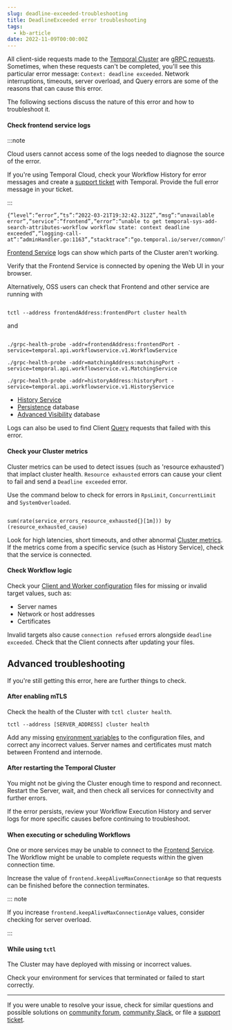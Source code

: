 ```yaml
---
slug: deadline-exceeded-troubleshooting
title: DeadlineExceeded error troubleshooting
tags:
  - kb-article
date: 2022-11-09T00:00:00Z
---
```


All client-side requests made to the [Temporal Cluster](/concepts/what-is-a-temporal-cluster) are [gRPC requests](https://grpc.io/docs/what-is-grpc/core-concepts/#deadlines).
Sometimes, when these requests can't be completed, you'll see this particular error message: `Context: deadline exceeded`.
Network interruptions, timeouts, server overload, and Query errors are some of the reasons that can cause this error.

The following sections discuss the nature of this error and how to troubleshoot it.

#### Check frontend service logs

:::note

Cloud users cannot access some of the logs needed to diagnose the source of the error.

If you're using Temporal Cloud, check your Workflow History for error messages and create a [support ticket](https://support.temporal.io/) with Temporal.
Provide the full error message in your ticket.

:::

```
{“level”:“error”,“ts”:“2022-03-21T19:32:42.312Z”,“msg”:“unavailable error”,“service”:“frontend”,“error”:“unable to get temporal-sys-add-search-attributes-workflow workflow state: context deadline exceeded”,“logging-call-at”:“adminHandler.go:1163”,“stacktrace”:“go.temporal.io/server/common/log.
```

[Frontend Service](/clusters/#frontend-service) logs can show which parts of the Cluster aren't working.

Verify that the Frontend Service is connected by opening the Web UI in your browser.

Alternatively, OSS users can check that Frontend and other service are running with

```

tctl --address frontendAddress:frontendPort cluster health

```

and

```

./grpc-health-probe -addr=frontendAddress:frontendPort -service=temporal.api.workflowservice.v1.WorkflowService

./grpc-health-probe -addr=matchingAddress:matchingPort -service=temporal.api.workflowservice.v1.MatchingService

./grpc-health-probe -addr=historyAddress:historyPort -service=temporal.api.workflowservice.v1.HistoryService

```

- [History Service](/clusters#history-service)
- [Persistence](/clusters#persistence) database
- [Advanced Visibility](/visibility#advanced-visibility) database

Logs can also be used to find Client [Query](/workflows#queries) requests that failed with this error.

#### Check your Cluster metrics

Cluster metrics can be used to detect issues (such as 'resource exhausted') that implact cluster health.
`Resource exhausted` errors can cause your client to fail and send a `Deadline exceeded` error.

Use the command below to check for errors in `RpsLimit`, `ConcurrentLimit` and `SystemOverloaded`.

```

sum(rate(service_errors_resource_exhausted{}[1m])) by (resource_exhausted_cause)

```

Look for high latencies, short timeouts, and other abnormal [Cluster metrics](/references/cluster-metrics).
If the metrics come from a specific service (such as History Service), check that the service is connected.

#### Check Workflow logic

Check your [Client and Worker configuration](/references/configuration) files for missing or invalid target values, such as:

- Server names
- Network or host addresses
- Certificates

Invalid targets also cause `connection refused` errors alongside `deadline exceeded`.
Check that the Client connects after updating your files.

## Advanced troubleshooting

If you're still getting this error, here are further things to check.

#### After enabling mTLS

Check the health of the Cluster with `tctl cluster health`.

```
tctl --address [SERVER_ADDRESS] cluster health
```

Add any missing [environment variables](/references/web-ui-environment-variables) to the configuration files, and correct any incorrect values.
Server names and certificates must match between Frontend and internode.

#### After restarting the Temporal Cluster

You might not be giving the Cluster enough time to respond and reconnect.
Restart the Server, wait, and then check all services for connectivity and further errors.

If the error persists, review your Workflow Execution History and server logs for more specific causes before continuing to troubleshoot.

#### When executing or scheduling Workflows

One or more services may be unable to connect to the [Frontend Service](/clusters#frontend-service).
The Workflow might be unable to complete requests within the given connection time.

Increase the value of `frontend.keepAliveMaxConnectionAge` so that requests can be finished before the connection terminates.

::: note

If you increase `frontend.keepAliveMaxConnectionAge` values, consider checking for server overload.

:::

#### While using `tctl`

The Cluster may have deployed with missing or incorrect values.

Check your environment for services that terminated or failed to start correctly.

---

If you were unable to resolve your issue, check for similar questions and possible solutions on [community forum](https://community.temporal.io), [community Slack](https://temporal.io/slack), or file a [support ticket](https://support.temporal.io/).
